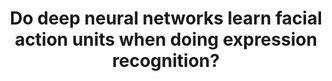 ---
layout: post
title:  "Do deep neural networks learn facial action units when doing expression recognition?"
image: "/images/2015_do.png"
categories: research
authors: "<strong>Pooya Khorrami</strong>, Thomas Paine, Thomas Huang"
venue: "ICCV Workshop on Computer Vision for Affective Computing (CV4AC)"
paper: "https://arxiv.org/pdf/1510.02969"
---